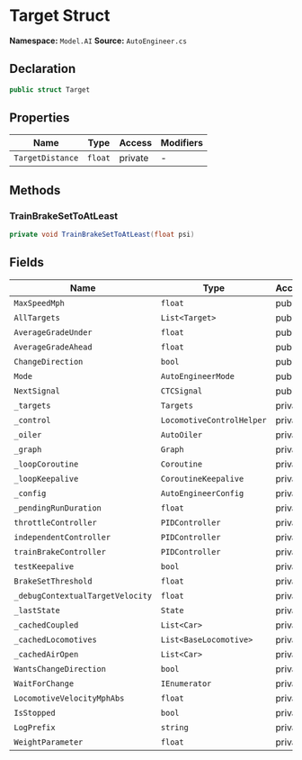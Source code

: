 # Target Struct

**Namespace:** `Model.AI`
**Source:** `AutoEngineer.cs`

## Declaration

```csharp
public struct Target
```

## Properties

| Name | Type | Access | Modifiers |
|------|------|--------|-----------|
| `TargetDistance` | `float` | private | - |

## Methods

### TrainBrakeSetToAtLeast

```csharp
private void TrainBrakeSetToAtLeast(float psi)
```

## Fields

| Name | Type | Access | Modifiers |
|------|------|--------|-----------|
| `MaxSpeedMph` | `float` | public | `readonly` |
| `AllTargets` | `List<Target>` | public | `readonly` |
| `AverageGradeUnder` | `float` | public | `readonly` |
| `AverageGradeAhead` | `float` | public | `readonly` |
| `ChangeDirection` | `bool` | public | `readonly` |
| `Mode` | `AutoEngineerMode` | public | `readonly` |
| `NextSignal` | `CTCSignal` | public | `readonly` |
| `_targets` | `Targets` | private | - |
| `_control` | `LocomotiveControlHelper` | private | - |
| `_oiler` | `AutoOiler` | private | - |
| `_graph` | `Graph` | private | - |
| `_loopCoroutine` | `Coroutine` | private | - |
| `_loopKeepalive` | `CoroutineKeepalive` | private | `readonly` |
| `_config` | `AutoEngineerConfig` | private | - |
| `_pendingRunDuration` | `float` | private | - |
| `throttleController` | `PIDController` | private | - |
| `independentController` | `PIDController` | private | - |
| `trainBrakeController` | `PIDController` | private | - |
| `testKeepalive` | `bool` | private | - |
| `BrakeSetThreshold` | `float` | private | `const` |
| `_debugContextualTargetVelocity` | `float` | private | - |
| `_lastState` | `State` | private | - |
| `_cachedCoupled` | `List<Car>` | private | - |
| `_cachedLocomotives` | `List<BaseLocomotive>` | private | - |
| `_cachedAirOpen` | `List<Car>` | private | - |
| `WantsChangeDirection` | `bool` | private | - |
| `WaitForChange` | `IEnumerator` | private | - |
| `LocomotiveVelocityMphAbs` | `float` | private | - |
| `IsStopped` | `bool` | private | - |
| `LogPrefix` | `string` | private | - |
| `WeightParameter` | `float` | private | - |

